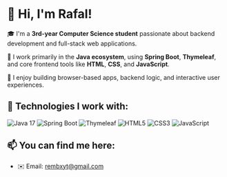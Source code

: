 # 👋 Hi, I'm Rafal!

🎓 I'm a **3rd-year Computer Science student** passionate about backend development and full-stack web applications.

🎯 I work primarily in the **Java ecosystem**, using **Spring Boot**, **Thymeleaf**, and core frontend tools like **HTML**, **CSS**, and **JavaScript**.

🔨 I enjoy building browser-based apps, backend logic, and interactive user experiences.

## 🚀 Technologies I work with:

<p align="left"> <img src="https://img.shields.io/badge/Java-17-007396?style=for-the-badge&logo=java&logoColor=white" alt="Java 17"/> <img src="https://img.shields.io/badge/Spring_Boot-6DB33F?style=for-the-badge&logo=springboot&logoColor=white" alt="Spring Boot"/> <img src="https://img.shields.io/badge/Thymeleaf-005F0F?style=for-the-badge&logo=thymeleaf&logoColor=white" alt="Thymeleaf"/> <img src="https://img.shields.io/badge/HTML5-E34F26?style=for-the-badge&logo=html5&logoColor=white" alt="HTML5"/> <img src="https://img.shields.io/badge/CSS3-1572B6?style=for-the-badge&logo=css3&logoColor=white" alt="CSS3"/> <img src="https://img.shields.io/badge/JavaScript-F7DF1E?style=for-the-badge&logo=javascript&logoColor=black" alt="JavaScript"/> </p>

## 📫 You can find me here:
- ✉️ Email: rembxyt@gmail.com

